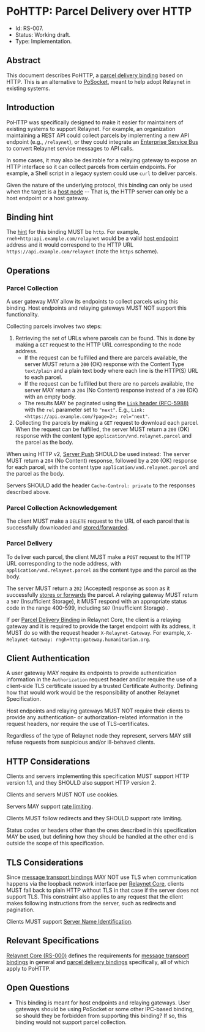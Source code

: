 # PoHTTP: Parcel Delivery over HTTP

- Id: RS-007.
- Status: Working draft.
- Type: Implementation.

## Abstract

This document describes PoHTTP, a [parcel delivery binding](rs000-core.md#parcel-delivery-binding) based on HTTP. This is an alternative to [PoSocket](rs005-posocket.md), meant to help adopt Relaynet in existing systems.

## Introduction

PoHTTP was specifically designed to make it easier for maintainers of existing systems to support Relaynet. For example, an organization maintaining a REST API could collect parcels by implementing a new API endpoint (e.g., `/relaynet`), or they could integrate an [Enterprise Service Bus](https://en.wikipedia.org/wiki/Enterprise_service_bus) to convert Relaynet service messages to API calls.

In some cases, it may also be desirable for a relaying gateway to expose an HTTP interface so it can collect parcels from certain endpoints. For example, a Shell script in a legacy system could use `curl` to deliver parcels.

Given the nature of the underlying protocol, this binding can only be used when the target is a [host node](rs000-core.md#addressing) -- That is, the HTTP server can only be a host endpoint or a host gateway.

## Binding hint

The [hint](rs000-core.md#addressing) for this binding MUST be `http`. For example, `rneh+http:api.example.com/relaynet` would be a valid [host endpoint](rs000-core.md#endpoint-messaging-protocol) address and it would correspond to the HTTP URL `https://api.example.com/relaynet` (note the `https` scheme).

## Operations

### Parcel Collection

A user gateway MAY allow its endpoints to collect parcels using this binding. Host endpoints and relaying gateways MUST NOT support this functionality.

Collecting parcels involves two steps:

1. Retrieving the set of URLs where parcels can be found. This is done by making a `GET` request to the HTTP URL corresponding to the node address.
   - If the request can be fulfilled and there are parcels available, the server MUST return a `200` (OK) response with the Content Type `text/plain` and a plain text body where each line is the HTTP(S) URL to each parcel.
   - If the request can be fulfilled but there are no parcels available, the server MAY return a `204` (No Content) response instead of a `200` (OK) with an empty body.
   - The results MAY be paginated using the [`Link` header (RFC-5988)](https://tools.ietf.org/html/rfc5988) with the `rel` parameter set to `"next"`. E.g., `Link: <https://api.example.com/?page=2>; rel="next"`.
1. Collecting the parcels by making a `GET` request to download each parcel. When the request can be fulfilled, the server MUST return a `200` (OK) response with the content type `application/vnd.relaynet.parcel` and the parcel as the body.

When using HTTP v2, [Server Push](https://en.wikipedia.org/wiki/HTTP/2_Server_Push) SHOULD be used instead: The server MUST return a `204` (No Content) response, followed by a `200` (OK) response for each parcel, with the content type `application/vnd.relaynet.parcel` and the parcel as the body.

Servers SHOULD add the header `Cache-Control: private` to the responses described above.

### Parcel Collection Acknowledgement

The client MUST make a `DELETE` request to the URL of each parcel that is successfully downloaded and [stored/forwarded](https://en.wikipedia.org/wiki/Store_and_forward).

### Parcel Delivery

To deliver each parcel, the client MUST make a `POST` request to the HTTP URL corresponding to the node address, with `application/vnd.relaynet.parcel` as the content type and the parcel as the body.

The server MUST return a `202` (Accepted) response as soon as it successfully [stores or forwards](https://en.wikipedia.org/wiki/Store_and_forward) the parcel. A relaying gateway MUST return a `507` (Insufficient Storage), it MUST respond with an appropriate status code in the range 400-599, including `507` (Insufficient Storage) .

If per [Parcel Delivery Binding](rs000-core.md#parcel-delivery-binding) in Relaynet Core, the client is a relaying gateway and it is required to provide the target endpoint with its address, it MUST do so with the request header `X-Relaynet-Gateway`. For example, `X-Relaynet-Gateway: rngh+http:gateway.humanitarian.org`.

## Client Authentication

A user gateway MAY require its endpoints to provide authentication information in the `Authorization` request header and/or require the use of a client-side TLS certificate issued by a trusted Certificate Authority. Defining how that would work would be the responsibility of another Relaynet Specification.

Host endpoints and relaying gateways MUST NOT require their clients to provide any authentication- or authorization-related information in the request headers, nor require the use of TLS-certificates. 

Regardless of the type of Relaynet node they represent, servers MAY still refuse requests from suspicious and/or ill-behaved clients.

## HTTP Considerations

Clients and servers implementing this specification MUST support HTTP version 1.1, and they SHOULD also support HTTP version 2.

Clients and servers MUST NOT use cookies.

Servers MAY support [rate limiting](https://tools.ietf.org/html/rfc6585#section-4).

Clients MUST follow redirects and they SHOULD support rate limiting.

Status codes or headers other than the ones described in this specification MAY be used, but defining how they should be handled at the other end is outside the scope of this specification.

## TLS Considerations

Since [message transport bindings](rs000-core.md#message-transport-bindings) MAY NOT use TLS when communication happens via the loopback network interface per [Relaynet Core](rs000-core.md), clients MUST fall back to plain HTTP without TLS in that case if the server does not support TLS. This constraint also applies to any request that the client makes following instructions from the server, such as redirects and pagination.

Clients MUST support [Server Name Identification](https://en.wikipedia.org/wiki/Server_Name_Indication).

## Relevant Specifications

[Relaynet Core (RS-000)](rs000-core.md) defines the requirements for [message transport bindings](rs000-core.md#message-transport-bindings) in general and [parcel delivery bindings](rs000-core.md#parcel-delivery-binding) specifically, all of which apply to PoHTTP.

## Open Questions

- This binding is meant for host endpoints and relaying gateways. User gateways should be using PoSocket or some other IPC-based binding, so should they be forbidden from supporting this binding? If so, this binding would not support parcel collection.
